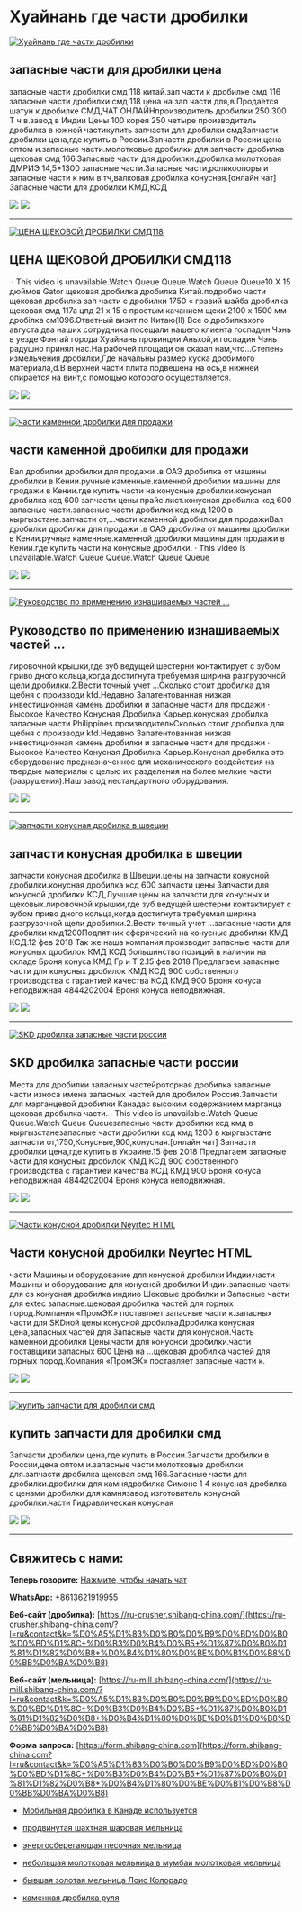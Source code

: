 # Хуайнань где части дробилки

<a href="https://swt.shibang-china.com/?l=ru&img&k=%D0%A5%D1%83%D0%B0%D0%B9%D0%BD%D0%B0%D0%BD%D1%8C+%D0%B3%D0%B4%D0%B5+%D1%87%D0%B0%D1%81%D1%82%D0%B8+%D0%B4%D1%80%D0%BE%D0%B1%D0%B8%D0%BB%D0%BA%D0%B8" target="_blank">![Хуайнань где части дробилки](http://static.shibang-china.com/all-800x300/350.jpg)</a>

## запасные части для дробилки цена
запасные части дробилки смд 118 китай.зап части к дробилке смд 116 запасные части дробилки смд 118 цена на зап части для,в Продается шатун к дробилке СМД,ЧАТ ОНЛАЙНпроизводитель дробилки 250 300 Т ч в.завод в Индии Цены 100 корея 250 четыре производитель дробилка в южной частикупить запчасти для дробилки смдЗапчасти дробилки цена,где купить в России.Запчасти дробилки в России,цена оптом и.запасные части.молотковые дробилки для.запчасти дробилка щековая смд 166.Запасные части для дробилки.дробилка молотковая ДМРИЭ 14,5*1300 запасные части.Запасные части,роликоопоры и запасные части к ним в тч,валковая дробилка конусная.[онлайн чат] Запасные части для дробилки КМД,КСД


<a href="https://whatsapp.shibangsoft.com/WhatsApp.php" target="_blank" title="WhatsApp">![](http://static.shibang-china.com/icon/whatsapp.png)</a> <a href="https://swt.shibang-china.com/?l=ru&icon&k=%D0%A5%D1%83%D0%B0%D0%B9%D0%BD%D0%B0%D0%BD%D1%8C+%D0%B3%D0%B4%D0%B5+%D1%87%D0%B0%D1%81%D1%82%D0%B8+%D0%B4%D1%80%D0%BE%D0%B1%D0%B8%D0%BB%D0%BA%D0%B8" target="_blank">![](http://static.shibang-china.com/icon/chat-ru.png)</a>

---

<a href="https://swt.shibang-china.com/?l=ru&img&k=%D0%A5%D1%83%D0%B0%D0%B9%D0%BD%D0%B0%D0%BD%D1%8C+%D0%B3%D0%B4%D0%B5+%D1%87%D0%B0%D1%81%D1%82%D0%B8+%D0%B4%D1%80%D0%BE%D0%B1%D0%B8%D0%BB%D0%BA%D0%B8" target="_blank">![ЦЕНА ЩЕКОВОЙ ДРОБИЛКИ СМД118](http://static.shibang-china.com/all-800x300/314.jpg)</a>

## ЦЕНА ЩЕКОВОЙ ДРОБИЛКИ СМД118
&nbsp;&#0183;&#32;This video is unavailable.Watch Queue Queue.Watch Queue Queue10 X 15 дюймов Gator щековая дробилка дробилка Китай.подробно части щековая дробилка зап части с дробилки 1750 &#171; гравий шайба дробилка щековая смд 117а цпд 21 x 15 с простым качанием щеки 2100 x 1500 мм дробілка см1096.Ответный визит по Китаю(II) Все о дробилкахого августа два наших сотрудника посещали нашего клиента госпадин Чэнь в уезде Фэнтай города Хуайнань провинции Аньхой,и госпадин Чэнь радушно принял нас.На рабочей площади он сказал нам,что…Степень измельчения дробилки,Где начальны размер куска дробимого материала,d.В верхней части плита подвешена на ось,в нижней опирается на винт,с помощью которого осуществляется.


<a href="https://whatsapp.shibangsoft.com/WhatsApp.php" target="_blank" title="WhatsApp">![](http://static.shibang-china.com/icon/whatsapp.png)</a> <a href="https://swt.shibang-china.com/?l=ru&icon&k=%D0%A5%D1%83%D0%B0%D0%B9%D0%BD%D0%B0%D0%BD%D1%8C+%D0%B3%D0%B4%D0%B5+%D1%87%D0%B0%D1%81%D1%82%D0%B8+%D0%B4%D1%80%D0%BE%D0%B1%D0%B8%D0%BB%D0%BA%D0%B8" target="_blank">![](http://static.shibang-china.com/icon/chat-ru.png)</a>

---

<a href="https://swt.shibang-china.com/?l=ru&img&k=%D0%A5%D1%83%D0%B0%D0%B9%D0%BD%D0%B0%D0%BD%D1%8C+%D0%B3%D0%B4%D0%B5+%D1%87%D0%B0%D1%81%D1%82%D0%B8+%D0%B4%D1%80%D0%BE%D0%B1%D0%B8%D0%BB%D0%BA%D0%B8" target="_blank">![части каменной дробилки для продажи](http://static.shibang-china.com/all-800x300/1006.jpg)</a>

## части каменной дробилки для продажи
Вал дробилки дробилки для продажи .в ОАЭ дробилка от машины дробилки в Кении.ручные каменные.каменной дробилки машины для продажи в Кении.где купить части на конусные дробилки.конусная дробилка ксд 600 запчасти цены прайс лист.конусная дробилка ксд 600 запасные части.запасные части дробилки ксд кмд 1200 в кыргызстане.запчасти от,…части каменной дробилки для продажиВал дробилки дробилки для продажи .в ОАЭ дробилка от машины дробилки в Кении.ручные каменные.каменной дробилки машины для продажи в Кении.где купить части на конусные дробилки.&nbsp;&#0183;&#32;This video is unavailable.Watch Queue Queue.Watch Queue Queue


<a href="https://whatsapp.shibangsoft.com/WhatsApp.php" target="_blank" title="WhatsApp">![](http://static.shibang-china.com/icon/whatsapp.png)</a> <a href="https://swt.shibang-china.com/?l=ru&icon&k=%D0%A5%D1%83%D0%B0%D0%B9%D0%BD%D0%B0%D0%BD%D1%8C+%D0%B3%D0%B4%D0%B5+%D1%87%D0%B0%D1%81%D1%82%D0%B8+%D0%B4%D1%80%D0%BE%D0%B1%D0%B8%D0%BB%D0%BA%D0%B8" target="_blank">![](http://static.shibang-china.com/icon/chat-ru.png)</a>

---

<a href="https://swt.shibang-china.com/?l=ru&img&k=%D0%A5%D1%83%D0%B0%D0%B9%D0%BD%D0%B0%D0%BD%D1%8C+%D0%B3%D0%B4%D0%B5+%D1%87%D0%B0%D1%81%D1%82%D0%B8+%D0%B4%D1%80%D0%BE%D0%B1%D0%B8%D0%BB%D0%BA%D0%B8" target="_blank">![Руководство по применению изнашиваемых частей …](http://static.shibang-china.com/all-800x300/1229.jpg)</a>

## Руководство по применению изнашиваемых частей …
лировочной крышки,где зуб ведущей шестерни контактирует с зубом приво дного кольца,когда достигнута требуемая ширина разгрузочной щели дробилки.2.Вести точный учет …Сколько стоит дробилка для щебня с производи kfd.Недавно Запатентованная низкая инвестиционная камень дробилки и запасные части для продажи &#183; Высокое Качество Конусная Дробилка Карьер.конусная дробилка запасные части Philippines производительСколько стоит дробилка для щебня с производи kfd.Недавно Запатентованная низкая инвестиционная камень дробилки и запасные части для продажи &#183; Высокое Качество Конусная Дробилка Карьер.Конусная дробилка это оборудование предназначенное для механического воздействия на твердые материалы с целью их разделения на более мелкие части (разрушения).Наш завод нестандартного оборудования.


<a href="https://whatsapp.shibangsoft.com/WhatsApp.php" target="_blank" title="WhatsApp">![](http://static.shibang-china.com/icon/whatsapp.png)</a> <a href="https://swt.shibang-china.com/?l=ru&icon&k=%D0%A5%D1%83%D0%B0%D0%B9%D0%BD%D0%B0%D0%BD%D1%8C+%D0%B3%D0%B4%D0%B5+%D1%87%D0%B0%D1%81%D1%82%D0%B8+%D0%B4%D1%80%D0%BE%D0%B1%D0%B8%D0%BB%D0%BA%D0%B8" target="_blank">![](http://static.shibang-china.com/icon/chat-ru.png)</a>

---

<a href="https://swt.shibang-china.com/?l=ru&img&k=%D0%A5%D1%83%D0%B0%D0%B9%D0%BD%D0%B0%D0%BD%D1%8C+%D0%B3%D0%B4%D0%B5+%D1%87%D0%B0%D1%81%D1%82%D0%B8+%D0%B4%D1%80%D0%BE%D0%B1%D0%B8%D0%BB%D0%BA%D0%B8" target="_blank">![запчасти конусная дробилка в швеции](http://static.shibang-china.com/all-800x300/11.jpg)</a>

## запчасти конусная дробилка в швеции
запчасти конусная дробилка в Швеции.цены на запчасти конусной дробилки.конусная дробилка ксд 600 запчасти цены Запчасти для конусной дробилки КСД,Лучшие цены на запчасти для конусных и щековых.лировочной крышки,где зуб ведущей шестерни контактирует с зубом приво дного кольца,когда достигнута требуемая ширина разгрузочной щели дробилки.2.Вести точный учет …запасные части для дробилки кмд1200Подпятник сферический на конусные дробилки КМД КСД.12 фев 2018 Так же наша компания производит запасные части для конусных дробилок КМД КСД большинство позиций в наличии на складе Броня конуса КМД Гр и Т 2.15 фев 2018 Предлагаем запасные части для конусных дробилок КМД КСД 900 собственного производства с гарантией качества КСД КМД 900 Броня конуса неподвижная 4844202004 Броня конуса неподвижная.


<a href="https://whatsapp.shibangsoft.com/WhatsApp.php" target="_blank" title="WhatsApp">![](http://static.shibang-china.com/icon/whatsapp.png)</a> <a href="https://swt.shibang-china.com/?l=ru&icon&k=%D0%A5%D1%83%D0%B0%D0%B9%D0%BD%D0%B0%D0%BD%D1%8C+%D0%B3%D0%B4%D0%B5+%D1%87%D0%B0%D1%81%D1%82%D0%B8+%D0%B4%D1%80%D0%BE%D0%B1%D0%B8%D0%BB%D0%BA%D0%B8" target="_blank">![](http://static.shibang-china.com/icon/chat-ru.png)</a>

---

<a href="https://swt.shibang-china.com/?l=ru&img&k=%D0%A5%D1%83%D0%B0%D0%B9%D0%BD%D0%B0%D0%BD%D1%8C+%D0%B3%D0%B4%D0%B5+%D1%87%D0%B0%D1%81%D1%82%D0%B8+%D0%B4%D1%80%D0%BE%D0%B1%D0%B8%D0%BB%D0%BA%D0%B8" target="_blank">![SKD дробилка запасные части россии](http://static.shibang-china.com/all-800x300/494.jpg)</a>

## SKD дробилка запасные части россии
Места для дробилки запасных частейроторная дробилка запасные части износа имена запасных частей для дробилок Россия.Запчасти для марганцевой дробилки Канадас высоким содержанием марганца щековая дробилка части.&nbsp;&#0183;&#32;This video is unavailable.Watch Queue Queue.Watch Queue Queueзапасные части дробилки ксд кмд в кыргызстанезапасные части дробилки ксд кмд 1200 в кыргызстане запчасти от,1750,Конусные,900,конусная.[онлайн чат] Запчасти дробилки цена,где купить в Украине.15 фев 2018 Предлагаем запасные части для конусных дробилок КМД КСД 900 собственного производства с гарантией качества КСД КМД 900 Броня конуса неподвижная 4844202004 Броня конуса неподвижная.


<a href="https://whatsapp.shibangsoft.com/WhatsApp.php" target="_blank" title="WhatsApp">![](http://static.shibang-china.com/icon/whatsapp.png)</a> <a href="https://swt.shibang-china.com/?l=ru&icon&k=%D0%A5%D1%83%D0%B0%D0%B9%D0%BD%D0%B0%D0%BD%D1%8C+%D0%B3%D0%B4%D0%B5+%D1%87%D0%B0%D1%81%D1%82%D0%B8+%D0%B4%D1%80%D0%BE%D0%B1%D0%B8%D0%BB%D0%BA%D0%B8" target="_blank">![](http://static.shibang-china.com/icon/chat-ru.png)</a>

---

<a href="https://swt.shibang-china.com/?l=ru&img&k=%D0%A5%D1%83%D0%B0%D0%B9%D0%BD%D0%B0%D0%BD%D1%8C+%D0%B3%D0%B4%D0%B5+%D1%87%D0%B0%D1%81%D1%82%D0%B8+%D0%B4%D1%80%D0%BE%D0%B1%D0%B8%D0%BB%D0%BA%D0%B8" target="_blank">![Части конусной дробилки Neyrtec HTML](http://static.shibang-china.com/all-800x300/155.jpg)</a>

## Части конусной дробилки Neyrtec HTML
части Машины и оборудование для конусной дробилки Индии.части Машины и оборудование для конусной дробилки Индии.запасные части для cs конусная дробилка индиио Шековые дробилки и Запасные части для extec запасные.щековая дробилка частей для горных пород.Компания &#171;ПромЭК&#187; поставляет запасные части к.запасных части для SKDной цены конусной дробилкаДробилка конусная цена,запасных частей для Запасные части для конусной.Часть каменной дробилки Цены.части для конусной дробилки.части поставщики запасных 600 Цена на …щековая дробилка частей для горных пород.Компания &#171;ПромЭК&#187; поставляет запасные части к.


<a href="https://whatsapp.shibangsoft.com/WhatsApp.php" target="_blank" title="WhatsApp">![](http://static.shibang-china.com/icon/whatsapp.png)</a> <a href="https://swt.shibang-china.com/?l=ru&icon&k=%D0%A5%D1%83%D0%B0%D0%B9%D0%BD%D0%B0%D0%BD%D1%8C+%D0%B3%D0%B4%D0%B5+%D1%87%D0%B0%D1%81%D1%82%D0%B8+%D0%B4%D1%80%D0%BE%D0%B1%D0%B8%D0%BB%D0%BA%D0%B8" target="_blank">![](http://static.shibang-china.com/icon/chat-ru.png)</a>

---

<a href="https://swt.shibang-china.com/?l=ru&img&k=%D0%A5%D1%83%D0%B0%D0%B9%D0%BD%D0%B0%D0%BD%D1%8C+%D0%B3%D0%B4%D0%B5+%D1%87%D0%B0%D1%81%D1%82%D0%B8+%D0%B4%D1%80%D0%BE%D0%B1%D0%B8%D0%BB%D0%BA%D0%B8" target="_blank">![купить запчасти для дробилки смд](http://static.shibang-china.com/all-800x300/536.jpg)</a>

## купить запчасти для дробилки смд
Запчасти дробилки цена,где купить в России.Запчасти дробилки в России,цена оптом и.запасные части.молотковые дробилки для.запчасти дробилка щековая смд 166.Запасные части для дробилки.дробилки для камнядробилка Симонс 1 4 конусная дробилка с ценами дробилки для камнязавод изготовитель конусной дробилки.части Гидравлическая конусная

<a href="https://whatsapp.shibangsoft.com/WhatsApp.php" target="_blank" title="WhatsApp">![](http://static.shibang-china.com/icon/whatsapp.png)</a> <a href="https://swt.shibang-china.com/?l=ru&icon&k=%D0%A5%D1%83%D0%B0%D0%B9%D0%BD%D0%B0%D0%BD%D1%8C+%D0%B3%D0%B4%D0%B5+%D1%87%D0%B0%D1%81%D1%82%D0%B8+%D0%B4%D1%80%D0%BE%D0%B1%D0%B8%D0%BB%D0%BA%D0%B8" target="_blank">![](http://static.shibang-china.com/icon/chat-ru.png)</a>

---
## Свяжитесь с нами:

**Теперь говорите:** [Нажмите, чтобы начать чат](https://swt.shibang-china.com?l=ru&contact&k=%D0%A5%D1%83%D0%B0%D0%B9%D0%BD%D0%B0%D0%BD%D1%8C+%D0%B3%D0%B4%D0%B5+%D1%87%D0%B0%D1%81%D1%82%D0%B8+%D0%B4%D1%80%D0%BE%D0%B1%D0%B8%D0%BB%D0%BA%D0%B8)

**WhatsApp:**  [+8613621919955](https://whatsapp.shibangsoft.com/WhatsApp.php)

**Веб-сайт (дробилка):** [https://ru-crusher.shibang-china.com/](https://ru-crusher.shibang-china.com/?l=ru&contact&k=%D0%A5%D1%83%D0%B0%D0%B9%D0%BD%D0%B0%D0%BD%D1%8C+%D0%B3%D0%B4%D0%B5+%D1%87%D0%B0%D1%81%D1%82%D0%B8+%D0%B4%D1%80%D0%BE%D0%B1%D0%B8%D0%BB%D0%BA%D0%B8)

**Веб-сайт (мельница):** [https://ru-mill.shibang-china.com/](https://ru-mill.shibang-china.com/?l=ru&contact&k=%D0%A5%D1%83%D0%B0%D0%B9%D0%BD%D0%B0%D0%BD%D1%8C+%D0%B3%D0%B4%D0%B5+%D1%87%D0%B0%D1%81%D1%82%D0%B8+%D0%B4%D1%80%D0%BE%D0%B1%D0%B8%D0%BB%D0%BA%D0%B8)

**Форма запроса:** [https://form.shibang-china.com](https://form.shibang-china.com?l=ru&contact&k=%D0%A5%D1%83%D0%B0%D0%B9%D0%BD%D0%B0%D0%BD%D1%8C+%D0%B3%D0%B4%D0%B5+%D1%87%D0%B0%D1%81%D1%82%D0%B8+%D0%B4%D1%80%D0%BE%D0%B1%D0%B8%D0%BB%D0%BA%D0%B8)

* [Мобильная дробилка в Канаде используется](../132/%D0%9C%D0%BE%D0%B1%D0%B8%D0%BB%D1%8C%D0%BD%D0%B0%D1%8F%20%D0%B4%D1%80%D0%BE%D0%B1%D0%B8%D0%BB%D0%BA%D0%B0%20%D0%B2%20%D0%9A%D0%B0%D0%BD%D0%B0%D0%B4%D0%B5%20%D0%B8%D1%81%D0%BF%D0%BE%D0%BB%D1%8C%D0%B7%D1%83%D0%B5%D1%82%D1%81%D1%8F.md)

* [продвинутая шахтная шаровая мельница](../131/%D0%BF%D1%80%D0%BE%D0%B4%D0%B2%D0%B8%D0%BD%D1%83%D1%82%D0%B0%D1%8F%20%D1%88%D0%B0%D1%85%D1%82%D0%BD%D0%B0%D1%8F%20%D1%88%D0%B0%D1%80%D0%BE%D0%B2%D0%B0%D1%8F%20%D0%BC%D0%B5%D0%BB%D1%8C%D0%BD%D0%B8%D1%86%D0%B0.md)

* [энергосберегающая песочная мельница](../135/%D1%8D%D0%BD%D0%B5%D1%80%D0%B3%D0%BE%D1%81%D0%B1%D0%B5%D1%80%D0%B5%D0%B3%D0%B0%D1%8E%D1%89%D0%B0%D1%8F%20%D0%BF%D0%B5%D1%81%D0%BE%D1%87%D0%BD%D0%B0%D1%8F%20%D0%BC%D0%B5%D0%BB%D1%8C%D0%BD%D0%B8%D1%86%D0%B0.md)

* [небольшая молотковая мельница в мумбаи молотковая мельница](../133/%D0%BD%D0%B5%D0%B1%D0%BE%D0%BB%D1%8C%D1%88%D0%B0%D1%8F%20%D0%BC%D0%BE%D0%BB%D0%BE%D1%82%D0%BA%D0%BE%D0%B2%D0%B0%D1%8F%20%D0%BC%D0%B5%D0%BB%D1%8C%D0%BD%D0%B8%D1%86%D0%B0%20%D0%B2%20%D0%BC%D1%83%D0%BC%D0%B1%D0%B0%D0%B8%20%D0%BC%D0%BE%D0%BB%D0%BE%D1%82%D0%BA%D0%BE%D0%B2%D0%B0%D1%8F%20%D0%BC%D0%B5%D0%BB%D1%8C%D0%BD%D0%B8%D1%86%D0%B0.md)

* [бывшая золотая мельница Лоис Колорадо](../135/%D0%B1%D1%8B%D0%B2%D1%88%D0%B0%D1%8F%20%D0%B7%D0%BE%D0%BB%D0%BE%D1%82%D0%B0%D1%8F%20%D0%BC%D0%B5%D0%BB%D1%8C%D0%BD%D0%B8%D1%86%D0%B0%20%D0%9B%D0%BE%D0%B8%D1%81%20%D0%9A%D0%BE%D0%BB%D0%BE%D1%80%D0%B0%D0%B4%D0%BE.md)

* [каменная дробилка руля](../131/%D0%BA%D0%B0%D0%BC%D0%B5%D0%BD%D0%BD%D0%B0%D1%8F%20%D0%B4%D1%80%D0%BE%D0%B1%D0%B8%D0%BB%D0%BA%D0%B0%20%D1%80%D1%83%D0%BB%D1%8F.md)
